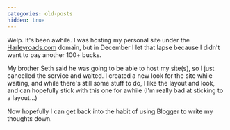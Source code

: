 ```yaml
---
categories: old-posts
hidden: true
---
```


Welp. It's been awhile. I was hosting my personal site under the [Harleyroads.com](https://www.harleyroads.com) domain, but in December I let that lapse because I didn't want to pay another 100+ bucks.

My brother Seth said he was going to be able to host my site(s), so I just cancelled the service and waited. I created a new look for the site while waiting, and while there's still some stuff to do, I like the layout and look, and can hopefully stick with this one for awhile (I'm really bad at sticking to a layout...)

Now hopefully I can get back into the habit of using Blogger to write my thoughts down.
